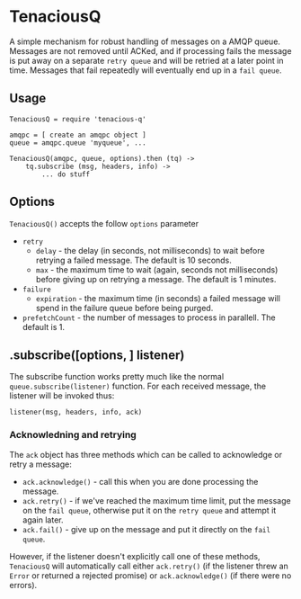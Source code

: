 TenaciousQ
==========

A simple mechanism for robust handling of messages on a AMQP
queue. Messages are not removed until ACKed, and if processing fails
the message is put away on a separate `retry queue` and will be
retried at a later point in time. Messages that fail repeatedly will
eventually end up in a `fail queue`.

## Usage

    TenaciousQ = require 'tenacious-q'

    amqpc = [ create an amqpc object ]
    queue = amqpc.queue 'myqueue', ...

    TenaciousQ(amqpc, queue, options).then (tq) ->
	    tq.subscribe (msg, headers, info) ->
		    ... do stuff

## Options

`TenaciousQ()` accepts the follow `options` parameter

  * `retry`
    + `delay` - the delay (in seconds, not milliseconds) to wait before
      retrying a failed message. The default is 10 seconds.
    + `max` - the maximum time to wait (again, seconds not
      milliseconds) before giving up on retrying a message. The
      default is 1 minutes.
  * `failure`
    + `expiration` - the maximum time (in seconds) a failed message
      will spend in the failure queue before being purged.
  * `prefetchCount` - the number of messages to process in parallell. The
    default is 1.

## .subscribe([options, ] listener)

The subscribe function works pretty much like the normal
`queue.subscribe(listener)` function. For each received message, the
listener will be invoked thus:

    listener(msg, headers, info, ack)

### Acknowledning and retrying 

The `ack` object has three methods which can be called to acknowledge
or retry a message:

  * `ack.acknowledge()` - call this when you are done processing the
    message.
  * `ack.retry()` - if we've reached the maximum time limit, put the
    message on the `fail queue`, otherwise put it on the `retry queue`
    and attempt it again later.
  * `ack.fail()` - give up on the message and put it directly on the
    `fail queue`.

However, if the listener doesn't explicitly call one of these methods,
`TenaciousQ` will automatically call either `ack.retry()` (if the
listener threw an `Error` or returned a rejected promise) or
`ack.acknowledge()` (if there were no errors).








